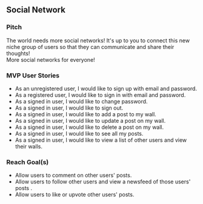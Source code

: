 
## Social Network

### Pitch

The world needs more social networks!  It's up to you to connect this new niche
group of users so that they can communicate and share their thoughts!  
More social networks for everyone!

### MVP User Stories

- As an unregistered user, I would like to sign up with email and password.
- As a registered user, I would like to sign in with email and password.
- As a signed in user, I would like to change password.
- As a signed in user, I would like to sign out.
- As a signed in user, I would like to add a post to my wall.
- As a signed in user, I would like to update a post on my wall.
- As a signed in user, I would like to delete a post on my wall.
- As a signed in user, I would like to see all my posts.
- As a signed in user, I would like to view a list of other users and view their walls.

### Reach Goal(s)

- Allow users to comment on other users' posts.
- Allow users to follow other users and view a newsfeed of those users' posts .
- Allow users to like or upvote other users' posts.